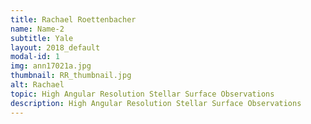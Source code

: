 ```yaml
---
title: Rachael Roettenbacher
name: Name-2
subtitle: Yale
layout: 2018_default
modal-id: 1
img: ann17021a.jpg
thumbnail: RR_thumbnail.jpg
alt: Rachael
topic: High Angular Resolution Stellar Surface Observations
description: High Angular Resolution Stellar Surface Observations
---
```

